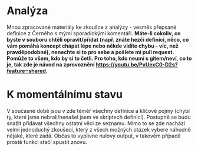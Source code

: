 # Analýza
Mnou zpracované materiály ke zkoušce z analýzy - vesměs přepsané definice z Černého s mými sporadickými komentáři. 
**Máte-li cokoliv, co byste v souboru chtěli opravit/přidat (např. znáte hezčí definici, něco, co vám pomáhá koncept chápat lépe nebo někde vidíte chybu - víc, než pravděpodobné), nenechte si to pro sebe a pošlete mi pull request. Pomůže to všem, kdo by si to četli. Pro toho, kdo neumí s gitem/neví, co to je, tak zde je návod na zprovoznění https://youtu.be/PvUexC0-D2s?feature=shared.**

# K momentálnímu stavu
V současné době jsou v zde téměř všechny definice a klíčové pojmy (chybí ty, které jsme nebrali/nenašel jsem ve skriptech definici). Postupně se budu snažit přidávat všechny ostatní věci ze seznamu. Mimo to se zde nachází velmi jednoduchý zkoušecí, který z všech možných otázek vybere náhodně nějaké, které zadá. Občas to vyplivne nulový output, v takovém případě prostě funkci stačí spustit znovu.



